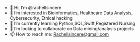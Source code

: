 - 👋 Hi, I’m @rachellsincere
- 👀 I’m interested in Bioinformatics, Healthcare Data Analysis, Cybersecurity, Ethical hacking 
- 🌱 I’m currently learning Python,SQL,Swift,Registered Nursing
- 💞️ I’m looking to collaborate on Data mining/analysis projects 
- 📫 How to reach me: Rachellsincere@gmail.com

<!---
rachellsincere/rachellsincere is a ✨ special ✨ repository because its `README.md` (this file) appears on your GitHub profile.
You can click the Preview link to take a look at your changes.
--->
